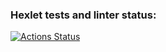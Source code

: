### Hexlet tests and linter status:
[![Actions Status](https://github.com/Bal8080/python-django-development-project-52/actions/workflows/hexlet-check.yml/badge.svg)](https://github.com/Bal8080/python-django-development-project-52/actions)